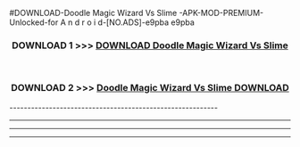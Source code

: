 #DOWNLOAD-Doodle Magic Wizard Vs Slime -APK-MOD-PREMIUM-Unlocked-for A n d r o i d-[NO.ADS]-e9pba e9pba 



<div align="center">

<h3>DOWNLOAD 1 >>> <a href="https://getmod2.web.app/?judul=Doodle Magic Wizard Vs Slime ">DOWNLOAD Doodle Magic Wizard Vs Slime </a></h3><br>

<h3>DOWNLOAD 2 >>> <a href="https://getmod2.web.app/?judul=Doodle Magic Wizard Vs Slime ">Doodle Magic Wizard Vs Slime  DOWNLOAD </a></h3>

</div>
----------------------------------------------------------

----------------------------------------------------------

----------------------------------------------------------

----------------------------------------------------------



